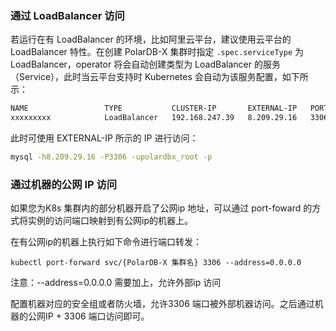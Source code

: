 ### 通过 LoadBalancer 访问
若运行在有 LoadBalancer 的环境，比如阿里云平台，建议使用云平台的 LoadBalancer 特性。在创建 PolarDB-X 集群时指定 `.spec.serviceType` 为 LoadBalancer，operator 将会自动创建类型为 LoadBalancer 的服务（Service），此时当云平台支持时 Kubernetes 会自动为该服务配置，如下所示：

```bash
NAME                 TYPE           CLUSTER-IP       EXTERNAL-IP   PORT(S)                         AGE
xxxxxxxxx            LoadBalancer   192.168.247.39   8.209.29.16   3306:30612/TCP,8081:30370/TCP   28h
```

此时可使用 EXTERNAL-IP 所示的 IP 进行访问：

```bash
mysql -h8.209.29.16 -P3306 -upolardbx_root -p
```
### 通过机器的公网 IP 访问
如果您为K8s 集群内的部分机器开启了公网ip 地址，可以通过 port-foward 的方式将实例的访问端口映射到有公网ip的机器上。

在有公网ip的机器上执行如下命令进行端口转发：

```shell
kubectl port-forward svc/{PolarDB-X 集群名} 3306 --address=0.0.0.0
```

注意：--address=0.0.0.0 需要加上，允许外部ip 访问

配置机器对应的安全组或者防火墙，允许3306 端口被外部机器访问。之后通过机器的公网IP + 3306 端口访问即可。
